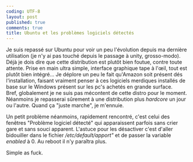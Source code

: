 ```yaml
---
coding: UTF-8
layout: post
published: true
comments: true
title: Ubuntu et les problèmes logiciels détectés
---
```

Je suis repassé sur Ubuntu pour voir un peu l'évolution depuis ma dernière utilisation (je n'y ai pas touché depuis le passage à unity, grosso-modo).  
Déjà je dois dire que cette distribution est plutôt bien foutue, contre toute attente. Prise en main ultra simple, interface graphique tape à l'œil, tout est plutôt bien intégré... Je déplore un peu le fait qu'Amazon soit présent dés l'installation, faisant vraiment penser à ces logiciels merdiques installés de base sur le Windows présent sur les pc's achetés en grande surface.   
Bref, globalement je ne suis pas mécontent de cette distro pour le moment. Néanmoins je repasserai sûrement à une distribution plus *hardcore* un jour ou l'autre. Quand ça "juste marche", je m'ennuie.

Un petit problème néanmoins, rapidement rencontré, c'est celui des fenêtres "Problème logiciel détecté" qui apparaissent parfois sans crier gare et sans souci apparent. L'astuce pour les désactiver c'est d'aller bidouiller dans le fichier */etc/default/apport"* et de passer la variable *enabled* à 0. Au reboot il n'y paraîtra plus.

Simple as fuck.
